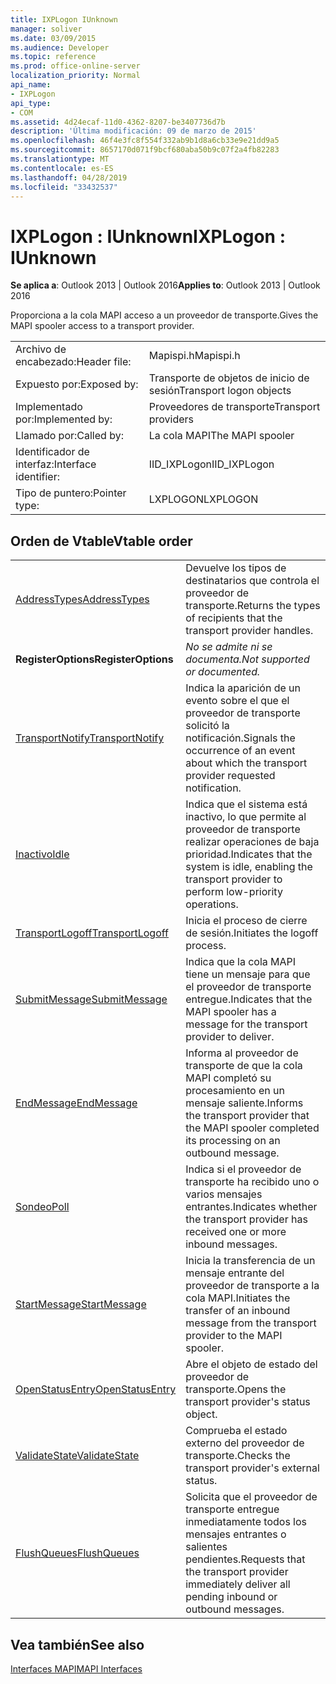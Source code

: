 ```yaml
---
title: IXPLogon IUnknown
manager: soliver
ms.date: 03/09/2015
ms.audience: Developer
ms.topic: reference
ms.prod: office-online-server
localization_priority: Normal
api_name:
- IXPLogon
api_type:
- COM
ms.assetid: 4d24ecaf-11d0-4362-8207-be3407736d7b
description: 'Última modificación: 09 de marzo de 2015'
ms.openlocfilehash: 46f4e3fc8f554f332ab9b1d8a6cb33e9e21dd9a5
ms.sourcegitcommit: 8657170d071f9bcf680aba50b9c07f2a4fb82283
ms.translationtype: MT
ms.contentlocale: es-ES
ms.lasthandoff: 04/28/2019
ms.locfileid: "33432537"
---
```

# <a name="ixplogon--iunknown"></a><span data-ttu-id="51374-103">IXPLogon : IUnknown</span><span class="sxs-lookup"><span data-stu-id="51374-103">IXPLogon : IUnknown</span></span>

  
  
<span data-ttu-id="51374-104">**Se aplica a**: Outlook 2013 | Outlook 2016</span><span class="sxs-lookup"><span data-stu-id="51374-104">**Applies to**: Outlook 2013 | Outlook 2016</span></span> 
  
<span data-ttu-id="51374-105">Proporciona a la cola MAPI acceso a un proveedor de transporte.</span><span class="sxs-lookup"><span data-stu-id="51374-105">Gives the MAPI spooler access to a transport provider.</span></span> 
  
|||
|:-----|:-----|
|<span data-ttu-id="51374-106">Archivo de encabezado:</span><span class="sxs-lookup"><span data-stu-id="51374-106">Header file:</span></span>  <br/> |<span data-ttu-id="51374-107">Mapispi.h</span><span class="sxs-lookup"><span data-stu-id="51374-107">Mapispi.h</span></span>  <br/> |
|<span data-ttu-id="51374-108">Expuesto por:</span><span class="sxs-lookup"><span data-stu-id="51374-108">Exposed by:</span></span>  <br/> |<span data-ttu-id="51374-109">Transporte de objetos de inicio de sesión</span><span class="sxs-lookup"><span data-stu-id="51374-109">Transport logon objects</span></span>  <br/> |
|<span data-ttu-id="51374-110">Implementado por:</span><span class="sxs-lookup"><span data-stu-id="51374-110">Implemented by:</span></span>  <br/> |<span data-ttu-id="51374-111">Proveedores de transporte</span><span class="sxs-lookup"><span data-stu-id="51374-111">Transport providers</span></span>  <br/> |
|<span data-ttu-id="51374-112">Llamado por:</span><span class="sxs-lookup"><span data-stu-id="51374-112">Called by:</span></span>  <br/> |<span data-ttu-id="51374-113">La cola MAPI</span><span class="sxs-lookup"><span data-stu-id="51374-113">The MAPI spooler</span></span>  <br/> |
|<span data-ttu-id="51374-114">Identificador de interfaz:</span><span class="sxs-lookup"><span data-stu-id="51374-114">Interface identifier:</span></span>  <br/> |<span data-ttu-id="51374-115">IID_IXPLogon</span><span class="sxs-lookup"><span data-stu-id="51374-115">IID_IXPLogon</span></span>  <br/> |
|<span data-ttu-id="51374-116">Tipo de puntero:</span><span class="sxs-lookup"><span data-stu-id="51374-116">Pointer type:</span></span>  <br/> |<span data-ttu-id="51374-117">LXPLOGON</span><span class="sxs-lookup"><span data-stu-id="51374-117">LXPLOGON</span></span>  <br/> |
   
## <a name="vtable-order"></a><span data-ttu-id="51374-118">Orden de Vtable</span><span class="sxs-lookup"><span data-stu-id="51374-118">Vtable order</span></span>

|||
|:-----|:-----|
|[<span data-ttu-id="51374-119">AddressTypes</span><span class="sxs-lookup"><span data-stu-id="51374-119">AddressTypes</span></span>](ixplogon-addresstypes.md) <br/> |<span data-ttu-id="51374-120">Devuelve los tipos de destinatarios que controla el proveedor de transporte.</span><span class="sxs-lookup"><span data-stu-id="51374-120">Returns the types of recipients that the transport provider handles.</span></span>  <br/> |
|<span data-ttu-id="51374-121">**RegisterOptions**</span><span class="sxs-lookup"><span data-stu-id="51374-121">**RegisterOptions**</span></span> <br/> | <span data-ttu-id="51374-122">*No se admite ni se documenta.*</span><span class="sxs-lookup"><span data-stu-id="51374-122">*Not supported or documented.*</span></span>  <br/> |
|[<span data-ttu-id="51374-123">TransportNotify</span><span class="sxs-lookup"><span data-stu-id="51374-123">TransportNotify</span></span>](ixplogon-transportnotify.md) <br/> |<span data-ttu-id="51374-124">Indica la aparición de un evento sobre el que el proveedor de transporte solicitó la notificación.</span><span class="sxs-lookup"><span data-stu-id="51374-124">Signals the occurrence of an event about which the transport provider requested notification.</span></span>  <br/> |
|[<span data-ttu-id="51374-125">Inactivo</span><span class="sxs-lookup"><span data-stu-id="51374-125">Idle</span></span>](ixplogon-idle.md) <br/> |<span data-ttu-id="51374-126">Indica que el sistema está inactivo, lo que permite al proveedor de transporte realizar operaciones de baja prioridad.</span><span class="sxs-lookup"><span data-stu-id="51374-126">Indicates that the system is idle, enabling the transport provider to perform low-priority operations.</span></span>  <br/> |
|[<span data-ttu-id="51374-127">TransportLogoff</span><span class="sxs-lookup"><span data-stu-id="51374-127">TransportLogoff</span></span>](ixplogon-transportlogoff.md) <br/> |<span data-ttu-id="51374-128">Inicia el proceso de cierre de sesión.</span><span class="sxs-lookup"><span data-stu-id="51374-128">Initiates the logoff process.</span></span>  <br/> |
|[<span data-ttu-id="51374-129">SubmitMessage</span><span class="sxs-lookup"><span data-stu-id="51374-129">SubmitMessage</span></span>](ixplogon-submitmessage.md) <br/> |<span data-ttu-id="51374-130">Indica que la cola MAPI tiene un mensaje para que el proveedor de transporte entregue.</span><span class="sxs-lookup"><span data-stu-id="51374-130">Indicates that the MAPI spooler has a message for the transport provider to deliver.</span></span>  <br/> |
|[<span data-ttu-id="51374-131">EndMessage</span><span class="sxs-lookup"><span data-stu-id="51374-131">EndMessage</span></span>](ixplogon-endmessage.md) <br/> |<span data-ttu-id="51374-132">Informa al proveedor de transporte de que la cola MAPI completó su procesamiento en un mensaje saliente.</span><span class="sxs-lookup"><span data-stu-id="51374-132">Informs the transport provider that the MAPI spooler completed its processing on an outbound message.</span></span>  <br/> |
|[<span data-ttu-id="51374-133">Sondeo</span><span class="sxs-lookup"><span data-stu-id="51374-133">Poll</span></span>](ixplogon-poll.md) <br/> |<span data-ttu-id="51374-134">Indica si el proveedor de transporte ha recibido uno o varios mensajes entrantes.</span><span class="sxs-lookup"><span data-stu-id="51374-134">Indicates whether the transport provider has received one or more inbound messages.</span></span>  <br/> |
|[<span data-ttu-id="51374-135">StartMessage</span><span class="sxs-lookup"><span data-stu-id="51374-135">StartMessage</span></span>](ixplogon-startmessage.md) <br/> |<span data-ttu-id="51374-136">Inicia la transferencia de un mensaje entrante del proveedor de transporte a la cola MAPI.</span><span class="sxs-lookup"><span data-stu-id="51374-136">Initiates the transfer of an inbound message from the transport provider to the MAPI spooler.</span></span>  <br/> |
|[<span data-ttu-id="51374-137">OpenStatusEntry</span><span class="sxs-lookup"><span data-stu-id="51374-137">OpenStatusEntry</span></span>](ixplogon-openstatusentry.md) <br/> |<span data-ttu-id="51374-138">Abre el objeto de estado del proveedor de transporte.</span><span class="sxs-lookup"><span data-stu-id="51374-138">Opens the transport provider's status object.</span></span>  <br/> |
|[<span data-ttu-id="51374-139">ValidateState</span><span class="sxs-lookup"><span data-stu-id="51374-139">ValidateState</span></span>](ixplogon-validatestate.md) <br/> |<span data-ttu-id="51374-140">Comprueba el estado externo del proveedor de transporte.</span><span class="sxs-lookup"><span data-stu-id="51374-140">Checks the transport provider's external status.</span></span>  <br/> |
|[<span data-ttu-id="51374-141">FlushQueues</span><span class="sxs-lookup"><span data-stu-id="51374-141">FlushQueues</span></span>](ixplogon-flushqueues.md) <br/> |<span data-ttu-id="51374-142">Solicita que el proveedor de transporte entregue inmediatamente todos los mensajes entrantes o salientes pendientes.</span><span class="sxs-lookup"><span data-stu-id="51374-142">Requests that the transport provider immediately deliver all pending inbound or outbound messages.</span></span>  <br/> |
   
## <a name="see-also"></a><span data-ttu-id="51374-143">Vea también</span><span class="sxs-lookup"><span data-stu-id="51374-143">See also</span></span>



[<span data-ttu-id="51374-144">Interfaces MAPI</span><span class="sxs-lookup"><span data-stu-id="51374-144">MAPI Interfaces</span></span>](mapi-interfaces.md)

